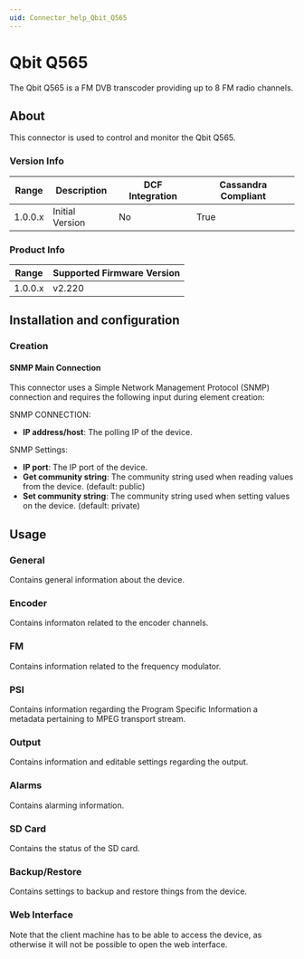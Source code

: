 ```yaml
---
uid: Connector_help_Qbit_Q565
---
```


# Qbit Q565

The Qbit Q565 is a FM DVB transcoder providing up to 8 FM radio channels.

## About

This connector is used to control and monitor the Qbit Q565.

### Version Info

| **Range** | **Description** | **DCF Integration** | **Cassandra Compliant** |
|------------------|-----------------|---------------------|-------------------------|
| 1.0.0.x          | Initial Version | No                  | True                    |

### Product Info

| Range | Supported Firmware Version |
|------------------|-----------------------------|
| 1.0.0.x          | v2.220                      |

## Installation and configuration

### Creation

#### SNMP Main Connection

This connector uses a Simple Network Management Protocol (SNMP) connection and requires the following input during element creation:

SNMP CONNECTION:

- **IP address/host**: The polling IP of the device.

SNMP Settings:

- **IP port**: The IP port of the device.
- **Get community string**: The community string used when reading values from the device. (default: public)
- **Set community string**: The community string used when setting values on the device. (default: private)

## Usage

### General

Contains general information about the device.

### Encoder

Contains informaton related to the encoder channels.

### FM

Contains information related to the frequency modulator.

### PSI

Contains information regarding the Program Specific Information a metadata pertaining to MPEG transport stream.

### Output

Contains information and editable settings regarding the output.

### Alarms

Contains alarming information.

### SD Card

Contains the status of the SD card.

### Backup/Restore

Contains settings to backup and restore things from the device.

### Web Interface

Note that the client machine has to be able to access the device, as otherwise it will not be possible to open the web interface.
